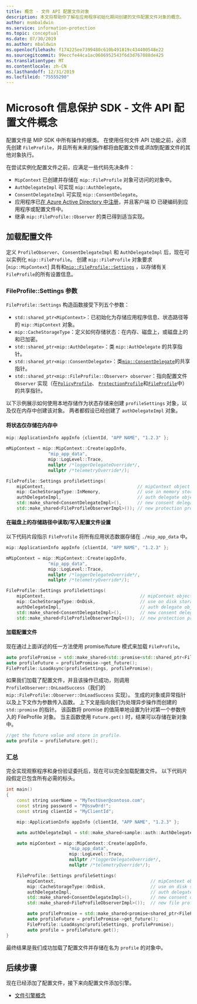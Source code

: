 ```yaml
---
title: 概念 - 文件 API 配置文件对象
description: 本文将帮助你了解在应用程序初始化期间创建的文件配置文件对象的概念。
author: msmbaldwin
ms.service: information-protection
ms.topic: conceptual
ms.date: 07/30/2019
ms.author: mbaldwin
ms.openlocfilehash: f174225ee7399480c610b491819c434400548e22
ms.sourcegitcommit: 99eccfe44ca1ac0606952543f6d3d767088de425
ms.translationtype: MT
ms.contentlocale: zh-CN
ms.lasthandoff: 12/31/2019
ms.locfileid: "75555290"
---
```

# <a name="microsoft-information-protection-sdk---file-api-profile-concepts"></a>Microsoft 信息保护 SDK - 文件 API 配置文件概念

配置文件是 MIP SDK 中所有操作的根类。 在使用任何文件 API 功能之前，必须先创建 `FileProfile`，并且所有未来的操作都将由配置文件或*添加*到配置文件的其他对象执行。

在尝试实例化配置文件之前，应满足一些代码先决条件：

- `MipContext` 已创建并存储在 `mip::FileProfile` 对象可访问的对象中。
- `AuthDelegateImpl` 可实现 `mip::AuthDelegate`。
- `ConsentDelegateImpl` 可实现 `mip::ConsentDelegate`。
- 应用程序已[在 Azure Active Directory 中注册](/azure/active-directory/develop/quickstart-v1-integrate-apps-with-azure-ad.md)，并且客户端 ID 已硬编码到应用程序或配置文件中。
- 继承 `mip::FileProfile::Observer` 的类已得到适当实现。

## <a name="load-a-profile"></a>加载配置文件

定义 `ProfileObserver`、`ConsentDelegateImpl` 和 `AuthDelegateImpl` 后，现在可以实例化 `mip::FileProfile`。 创建 `mip::FileProfile` 对象要求 [`mip::MipContext`] 具有和[`mip::FileProfile::Settings`](reference/class_mip_fileprofile_settings.md) ，以存储有关 `FileProfile`的所有设置信息。

### <a name="fileprofilesettings-parameters"></a>FileProfile::Settings 参数

`FileProfile::Settings` 构造函数接受下列五个参数：

- `std::shared_ptr<MipContext>`：已初始化为存储应用程序信息、状态路径等的 `mip::MipContext` 对象。
- `mip::CacheStorageType`：定义如何存储状态：在内存、磁盘上，或磁盘上的和已加密。
- `std::shared_ptr<mip::AuthDelegate>`：类 `mip::AuthDelegate` 的共享指针。
- `std::shared_ptr<mip::ConsentDelegate>`：类[`mip::ConsentDelegate`](reference/class_mip_consentdelegate.md)的共享指针。
- `std::shared_ptr<mip::FileProfile::Observer> observer`：指向配置文件 `Observer` 实现（在[`PolicyProfile`](reference/class_mip_policyprofile_observer.md)、 [`ProtectionProfile`](reference/class_mip_protectionprofile_observer.md)和[`FileProfile`](reference/class_mip_fileprofile_observer.md)中）的共享指针。

以下示例展示如何使用本地存储作为状态存储来创建 `profileSettings` 对象，以及仅在内存中创建该对象。 两者都假设已经创建了 `authDelegateImpl` 对象。

#### <a name="store-state-in-memory-only"></a>将状态仅存储在内存中

```cpp
mip::ApplicationInfo appInfo {clientId, "APP NAME", "1.2.3" };

mMipContext = mip::MipContext::Create(appInfo,
                "mip_app_data",
                mip::LogLevel::Trace,
                nullptr /*loggerDelegateOverride*/,
                nullptr /*telemetryOverride*/);

FileProfile::Settings profileSettings(
    mipContext,                                   // mipContext object
    mip::CacheStorageType::InMemory,              // use in memory storage
    authDelegateImpl,                             // auth delegate object
    std::make_shared<ConsentDelegateImpl>(),      // new consent delegate
    std::make_shared<FileProfileObserverImpl>()); // new protection profile observer
```

#### <a name="readwrite-profile-settings-from-storage-path-on-disk"></a>在磁盘上的存储路径中读取/写入配置文件设置

以下代码片段指示 `FileProfile` 将所有应用状态数据存储在 `./mip_app_data` 中。

```cpp
mip::ApplicationInfo appInfo {clientId, "APP NAME", "1.2.3" };

mMipContext = mip::MipContext::Create(appInfo,
                "mip_app_data",
                mip::LogLevel::Trace,
                nullptr /*loggerDelegateOverride*/,
                nullptr /*telemetryOverride*/);

FileProfile::Settings profileSettings(
    mipContext,                                    // mipContext object
    mip::CacheStorageType::OnDisk,                 // use on disk storage
    authDelegateImpl,                              // auth delegate object
    std::make_shared<ConsentDelegateImpl>(),       // new consent delegate
    std::make_shared<FileProfileObserverImpl>());  // new protection profile observer
```

#### <a name="load-the-profile"></a>加载配置文件

现在通过上面详述的任一方法使用 promise/future 模式来加载 `FileProfile`。

```cpp
auto profilePromise = std::make_shared<std::promise<std::shared_ptr<FileProfile>>>();
auto profileFuture = profilePromise->get_future();
FileProfile::LoadAsync(profileSettings, profilePromise);
```

如果我们加载了配置文件，并且该操作已成功，则调用 `ProfileObserver::OnLoadSuccess`（我们的 `mip::FileProfile::Observer::OnLoadSuccess` 实现）。 生成的对象或异常指针以及上下文作为参数传入函数。 上下文是指向我们为处理异步操作而创建的 `std::promise` 的指针。 该函数将 promise 的值简单地设置为针对第一个参数传入的 FileProfile 对象。 当主函数使用 `Future.get()` 时，结果可以存储在新对象中。

```cpp
//get the future value and store in profile. 
auto profile = profileFuture.get();
```

### <a name="putting-it-together"></a>汇总

完全实现观察程序和身份验证委托后，现在可以完全加载配置文件。 以下代码片段假定已包含所有必需的标头。

```cpp
int main()
{
    const string userName = "MyTestUser@contoso.com";
    const string password = "P@ssw0rd!";
    const string clientId = "MyClientId";

    mip::ApplicationInfo appInfo {clientId, "APP NAME", "1.2.3" };

    auto authDelegateImpl = std::make_shared<sample::auth::AuthDelegateImpl>(appInfo, userName, password);

    auto mipContext = mip::MipContext::Create(appInfo,
                        "mip_app_data",
                        mip::LogLevel::Trace,
                        nullptr /*loggerDelegateOverride*/,
                        nullptr /*telemetryOverride*/);

    FileProfile::Settings profileSettings(
        mipContext,                                    // mipContext object
        mip::CacheStorageType::OnDisk,                 // use on disk storage
        authDelegateImpl,                              // auth delegate object
        std::make_shared<ConsentDelegateImpl>(),       // new consent delegate
        std::make_shared<FileProfileObserverImpl>());  // new file profile observer

        auto profilePromise = std::make_shared<promise<shared_ptr<FileProfile>>>();
        auto profileFuture = profilePromise->get_future();
        FileProfile::LoadAsync(profileSettings, profilePromise);
        auto profile = profileFuture.get();
}
```

最终结果是我们成功加载了配置文件并存储在名为 `profile` 的对象中。

## <a name="next-steps"></a>后续步骤

现在已经添加了配置文件，接下来向配置文件添加引擎。 

- [文件引擎概念](concept-profile-engine-file-engine-cpp.md)
